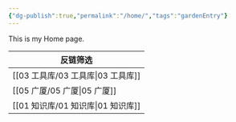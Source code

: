 ```yaml
---
{"dg-publish":true,"permalink":"/home/","tags":"gardenEntry"}
---
```



This is my Home page.

| 反链筛选                         |
| ---------------------------- |
| [[03 工具库/03 工具库\|03 工具库]] |
| [[05 广厦/05 广厦\|05 广厦]]    |
| [[01 知识库/01 知识库\|01 知识库]] |

